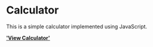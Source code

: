 # Calculator

This is a simple calculator implemented using JavaScript.

**['View Calculator'](https://www.bitballoon.com/sites/cashier-suit-45113)**
